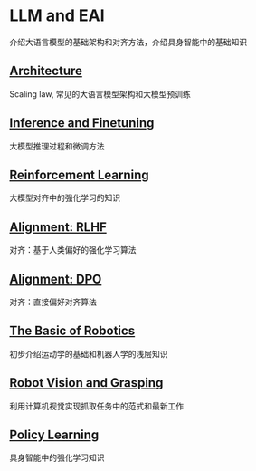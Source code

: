 # LLM and EAI
介绍大语言模型的基础架构和对齐方法，介绍具身智能中的基础知识

## [Architecture](./1/)
Scaling law, 常见的大语言模型架构和大模型预训练

## [Inference and Finetuning](./FT/)
大模型推理过程和微调方法

## [Reinforcement Learning ](./ARL/)
大模型对齐中的强化学习的知识

## [Alignment: RLHF ](./RLHF/)
对齐：基于人类偏好的强化学习算法

## [Alignment: DPO ](./DPO/)
对齐：直接偏好对齐算法

## [The Basic of Robotics](./Robotics/)
初步介绍运动学的基础和机器人学的浅层知识

## [Robot Vision and Grasping](./Vision/)
利用计算机视觉实现抓取任务中的范式和最新工作

## [Policy Learning](./policy/)
具身智能中的强化学习知识